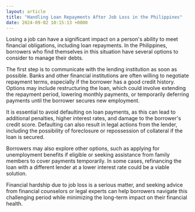 ```yaml
---
layout: article
title: "Handling Loan Repayments After Job Loss in the Philippines"
date: 2024-09-02 10:15:13 +0800
---
```


<p>Losing a job can have a significant impact on a person's ability to meet financial obligations, including loan repayments. In the Philippines, borrowers who find themselves in this situation have several options to consider to manage their debts.</p><p>The first step is to communicate with the lending institution as soon as possible. Banks and other financial institutions are often willing to negotiate repayment terms, especially if the borrower has a good credit history. Options may include restructuring the loan, which could involve extending the repayment period, lowering monthly payments, or temporarily deferring payments until the borrower secures new employment.</p><p>It is essential to avoid defaulting on loan payments, as this can lead to additional penalties, higher interest rates, and damage to the borrower's credit score. Defaulting can also result in legal actions from the lender, including the possibility of foreclosure or repossession of collateral if the loan is secured.</p><p>Borrowers may also explore other options, such as applying for unemployment benefits if eligible or seeking assistance from family members to cover payments temporarily. In some cases, refinancing the loan with a different lender at a lower interest rate could be a viable solution.</p><p>Financial hardship due to job loss is a serious matter, and seeking advice from financial counselors or legal experts can help borrowers navigate this challenging period while minimizing the long-term impact on their financial health.</p>